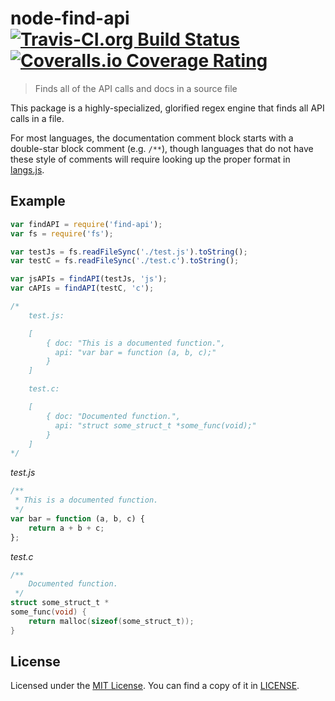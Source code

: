 # node-find-api [![Travis-CI.org Build Status](https://img.shields.io/travis/Qix-/node-find-api.svg?style=flat-square)](https://travis-ci.org/Qix-/node-find-api) [![Coveralls.io Coverage Rating](https://img.shields.io/coveralls/Qix-/node-find-api.svg?style=flat-square)](https://coveralls.io/r/Qix-/node-find-api)
> Finds all of the API calls and docs in a source file

This package is a highly-specialized, glorified regex engine that finds
all API calls in a file.

For most languages, the documentation comment block starts with a double-star
block comment (e.g. `/**`), though languages that do not have these style of
comments will require looking up the proper format in [langs.js](langs.js).

## Example
```javascript
var findAPI = require('find-api');
var fs = require('fs');

var testJs = fs.readFileSync('./test.js').toString();
var testC = fs.readFileSync('./test.c').toString();

var jsAPIs = findAPI(testJs, 'js');
var cAPIs = findAPI(testC, 'c');

/*
	test.js:

	[
		{ doc: "This is a documented function.",
		  api: "var bar = function (a, b, c);"
		}
	]

	test.c:

	[
		{ doc: "Documented function.",
		  api: "struct some_struct_t *some_func(void);"
		}
	]
*/
```

*test.js*
```javascript
/**
 * This is a documented function.
 */
var bar = function (a, b, c) {
	return a + b + c;
};
```

*test.c*
```c
/**
	Documented function.
 */
struct some_struct_t *
some_func(void) {
	return malloc(sizeof(some_struct_t));
}
```

## License
Licensed under the [MIT License](http://opensource.org/licenses/MIT).
You can find a copy of it in [LICENSE](LICENSE).
